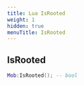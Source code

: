 ```yaml
---
title: Lua IsRooted
weight: 1
hidden: true
menuTitle: IsRooted
---
```

## IsRooted
```lua
Mob:IsRooted(); -- bool
```